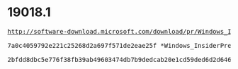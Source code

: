 # 19018.1

<pre>
<a href="http://software-download.microsoft.com/download/pr/Windows_InsiderPreview_SDK_en-us_19018_1.iso">http://software-download.microsoft.com/download/pr/Windows_InsiderPreview_SDK_en-us_19018_1.iso</a>

7a0c4059792e221c25268d2a697f571de2eae25f *Windows_InsiderPreview_SDK_en-us_19018_1.iso

2bfdd8dbc5e776f38fb39ab49603474db7b9dedcab20e1cd59ded6d2d646bc23 *Windows_InsiderPreview_SDK_en-us_19018_1.iso
</pre>
